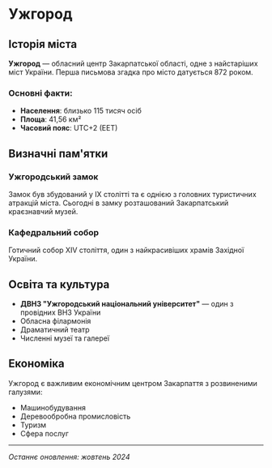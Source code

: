 # Ужгород

## Історія міста

**Ужгород** — обласний центр Закарпатської області, одне з найстаріших міст України. Перша письмова згадка про місто датується 872 роком.

### Основні факти:

- **Населення**: близько 115 тисяч осіб
- **Площа**: 41,56 км²
- **Часовий пояс**: UTC+2 (EET)

## Визначні пам'ятки

### Ужгородський замок

Замок був збудований у IX столітті та є однією з головних туристичних атракцій міста. Сьогодні в замку розташований Закарпатський краєзнавчий музей.

### Кафедральний собор

Готичний собор XIV століття, один з найкрасивіших храмів Західної України.

## Освіта та культура

- **ДВНЗ "Ужгородський національний університет"** — один з провідних ВНЗ України
- Обласна філармонія
- Драматичний театр
- Численні музеї та галереї

## Економіка

Ужгород є важливим економічним центром Закарпаття з розвиненими галузями:

- Машинобудування
- Деревообробна промисловість
- Туризм
- Сфера послуг

---

_Останнє оновлення: жовтень 2024_
